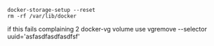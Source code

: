 ```
docker-storage-setup --reset
rm -rf /var/lib/docker
```

if this fails complaining 2 docker-vg volume
use  vgremove --selector uuid='asfasdfasdfasdfsf'
